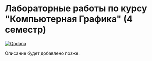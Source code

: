 # Лабораторные работы по курсу "Компьютерная Графика" (4 семестр)

[![Qodana](https://github.com/siberianbearofficial/bmstu-cg-sem-4/actions/workflows/qodana_code_quality.yml/badge.svg?branch=main)](https://github.com/siberianbearofficial/bmstu-cg-sem-4/actions/workflows/qodana_code_quality.yml)

Описание будет добавлено позже.
